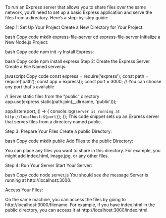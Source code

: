 To run an Express server that allows you to share files over the same network, you’ll need to set up a basic Express application and serve the files from a directory. Here’s a step-by-step guide:

Step 1: Set Up Your Project
Create a New Directory for Your Project:

bash
Copy code
mkdir express-file-server
cd express-file-server
Initialize a New Node.js Project:

bash
Copy code
npm init -y
Install Express:

bash
Copy code
npm install express
Step 2: Create the Express Server
Create a File Named server.js:

javascript
Copy code
const express = require('express');
const path = require('path');
const app = express();
const port = 3000; // You can choose any port that's available

// Serve static files from the "public" directory
app.use(express.static(path.join(__dirname, 'public')));

app.listen(port, () => {
  console.log(`Server is running at http://localhost:${port}`);
});
This code snippet sets up an Express server that serves files from a directory named public.

Step 3: Prepare Your Files
Create a public Directory:

bash
Copy code
mkdir public
Add Files to the public Directory:

You can place any files you want to share in this directory. For example, you might add index.html, image.jpg, or any other files.

Step 4: Run Your Server
Start Your Server:

bash
Copy code
node server.js
You should see the message Server is running at http://localhost:3000.

Access Your Files:

On the same machine, you can access the files by going to http://localhost:3000/filename. For example, if you have index.html in the public directory, you can access it at http://localhost:3000/index.html.
